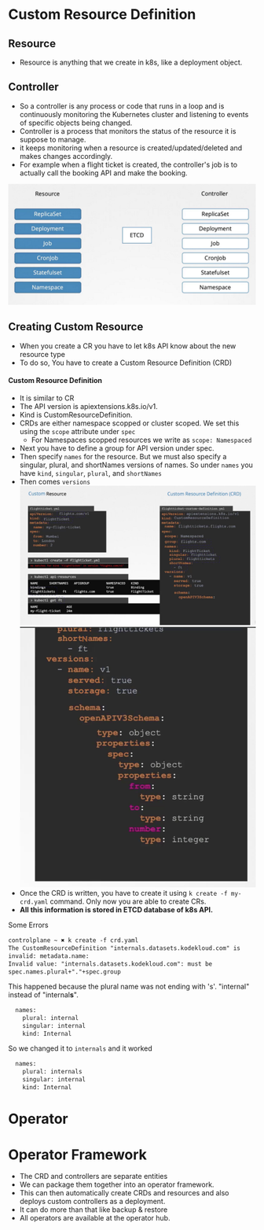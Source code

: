 # Custom Resource Definition

## Resource
- Resource is anything that we create in k8s, like a deployment object.

## Controller
- So a controller is any process or code that runs in a loop and is continuously monitoring the Kubernetes cluster and listening to events of specific objects being changed.
- Controller is a process that monitors the status of the resource it is suppose to manage.
- it keeps monitoring when a resource is created/updated/deleted and makes changes accordingly.
- For example when a flight ticket is created, the controller's job is to actually call the booking API and make the booking.

![7897d42ba0a1da94fa3614f8ac63aac8.png](../_resources/7897d42ba0a1da94fa3614f8ac63aac8.png)

## Creating Custom Resource
- When you create a CR you have to let k8s API know about the new resource type
- To do so, You have to create a Custom Resource Definition (CRD)
#### Custom Resource Definition
- It is similar to CR 
- The API version is apiextensions.k8s.io/v1.
- Kind is CustomResourceDefinition.
- CRDs are either namespace scopped or cluster scoped. We set this using the `scope` attribute under `spec`
	- For Namespaces scopped resources we write as `scope: Namespaced`
- Next you have to define a group for API version under spec.
- Then specify `names` for the resource. But  we must also specify a singular, plural, and shortNames versions of names. So under `names` you have `kind`, `singular`,  `plural`, and  `shortNames` 
- Then comes `versions`
![7a51cb3e1b54230fee950bb2dad86606.png](../_resources/7a51cb3e1b54230fee950bb2dad86606.png)
![1ce2ef441b7e6bfe58b5ad0fe17b98a4.png](../_resources/1ce2ef441b7e6bfe58b5ad0fe17b98a4.png)
- Once the CRD is written, you have to create it using `k create -f my-crd.yaml` command. Only now you are able to create CRs.
- **All this information is stored in ETCD database of k8s API.**

Some Errors
```
controlplane ~ ✖ k create -f crd.yaml 
The CustomResourceDefinition "internals.datasets.kodekloud.com" is invalid: metadata.name: 
Invalid value: "internals.datasets.kodekloud.com": must be spec.names.plural+"."+spec.group
```

This happened because the plural name was not ending with 's'. "internal" instead of "internal**s**".
```
  names:
    plural: internal
    singular: internal
    kind: Internal
```
So we changed it to `internals` and it worked
```
  names:
    plural: internals
    singular: internal
    kind: Internal
```


# Operator
# Operator Framework
- The CRD and controllers are separate entities 
- We can package them together into an operator framework.
- This can then automatically create CRDs and resources and also deploys custom controllers as a deployment.
- It can do more than that like backup & restore
- All operators are available at the operator hub.